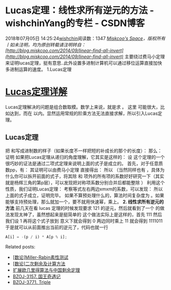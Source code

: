 # Lucas定理：线性求所有逆元的方法 - wishchinYang的专栏 - CSDN博客
2018年07月05日 14:25:24[wishchin](https://me.csdn.net/wishchin)阅读数：1347
*[Miskcoo's Space](http://blog.miskcoo.com)，版权所有丨如未注明，均为原创转载请注明转自：[http://blog.miskcoo.com/2014/09/linear-find-all-invert](http://blog.miskcoo.com/2014/09/linear-find-all-invert)*
主要绕过费马小定理来证明lucas定理，挺有意思..此外设置多进制计算机可以通过移位运算直接加快多进制运算的速度。
1.Lucas定理
# [Lucas定理详解](https://www.cnblogs.com/scx2015noip-as-php/p/lucas.html)
Lucas定理解决的问题是组合数取模。数学上来说，就是求 
。
这里
可能很大，比如达到，而在
以内。显然运用常规的阶乘方法无法直接求解，所以引入Lucas定理。
## Lucas定理
把
和写成进制数的样子（如果长度不一样把短的补成长的那个的长度）：
那么：
证明
如果把Lucas定理从递归的角度理解，它其实是这样的：
设
这个定理的一个很巧妙的证法是通过二项式定理来说明上面的式子是成立的。
首先，对于任意质数pp，有：
其证明可以由费马小定理
直接得出：
所以
（当然同样也有
，具体为什么你可以拆开前面的式子，将其除  和  项外的所有项的系数好好研究一下（其实就是杨辉三角的第p层），可以发现把对称项系数分别合并后都能整除
）
利用这个性质，我们证明Lucas定理：
考察等式左右两边xmxm的系数，可以发现：
所以上面的式子成立，证明完毕。
如果不算预处理什么的，算法时间复杂度为
。如果能够支持预处理，那么就加一个，要不就用快速幂，乘上。
**2. 线性求所有逆元的方法**
前几天在看 lucas 定理的时候发现要求 121 的逆元，然后就看到了一个 
 的做法发现太神了，虽然想起来是挺简单的
这个做法实际上是这样的，首先 111
然后我们设 1
再将这个式子放到
 意义下就会得到
0
两边同时乘上 11
 就会得到
1111011
于是就可以从前面推出当前的逆元了，代码也就一行
```python
A[i] = -(p / i) * A[p % i];
```
Related posts:
- [[数论]Miller-Rabin素性测试](http://blog.miskcoo.com/2014/07/miller-rabin-primality-test)
- [[数论]二次剩余及计算方法](http://blog.miskcoo.com/2014/08/quadratic-residue)
- [扩展欧几里得算法与中国剩余定理](http://blog.miskcoo.com/2014/09/chinese-remainder-theorem)
- [BZOJ-3157. 国王奇遇记](http://blog.miskcoo.com/2014/06/bzoj-3157)
- [BZOJ-3771. Triple](http://blog.miskcoo.com/2015/04/bzoj-3771)
